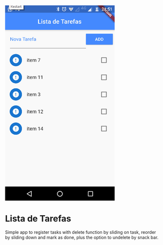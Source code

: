 ![Demo](lista_tarefas.gif)

# Lista de Tarefas

Simple app to register tasks with delete function by sliding on task, reorder by sliding down and mark as done, plus the option to undelete by snack bar.
